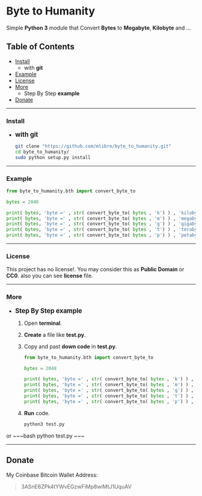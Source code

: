 # Byte to Humanity
Simple **Python 3** module that Convert **Bytes** to **Megabyte**, **Kilobyte** and ...

## Table of Contents
* [Install](#install)
	+ with **git**
* [Example](#example)
* [License](#license)
* [More](#more)
   * Step By Step **example**
* [Donate](#donate)

---
### Install
+ <big>**with git**</big>

	~~~bash
	git clone "https://github.com/mlibre/byte_to_humanity.git"
    cd byte_to_humanity/
    sudo python setup.py install
	~~~

---
### Example
~~~python
from byte_to_humanity.bth import convert_byte_to

bytes = 2048

print( bytes, 'byte =' , str( convert_byte_to( bytes , 'k') ) , 'kilobyte')
print( bytes, 'byte =' , str( convert_byte_to( bytes , 'm') ) , 'megabyte')
print( bytes, 'byte =' , str( convert_byte_to( bytes , 'g') ) , 'gigabyte')
print( bytes, 'byte =' , str( convert_byte_to( bytes , 't') ) , 'terabyte')
print( bytes, 'byte =' , str( convert_byte_to( bytes , 'p') ) , 'petabyte')
~~~

---
### License
This project has no license!. You may consider this as **Public Domain** or **CC0**. also you can see **license** file.

---
### More
+ <big>**Step By Step example**</big>

    1. Open **terminal**.
    2. **Create** a file like **test.py**.
    3. Copy and past **down code** in **test.py**.

        ~~~python
		from byte_to_humanity.bth import convert_byte_to

		bytes = 2048

		print( bytes, 'byte =' , str( convert_byte_to( bytes , 'k') ) , 'kilobyte')
		print( bytes, 'byte =' , str( convert_byte_to( bytes , 'm') ) , 'megabyte')
		print( bytes, 'byte =' , str( convert_byte_to( bytes , 'g') ) , 'gigabyte')
		print( bytes, 'byte =' , str( convert_byte_to( bytes , 't') ) , 'terabyte')
		print( bytes, 'byte =' , str( convert_byte_to( bytes , 'p') ) , 'petabyte')
		~~~
    4. **Run** code.

		~~~bash
		python3 test.py
		~~~
or
		~~~bash
		python test.py
		~~~

---

## Donate
My Coinbase Bitcoin Wallet Address:
> 3ASnE6ZPk4tYWvEGzwFiMp8wiMtJ1UquAV
